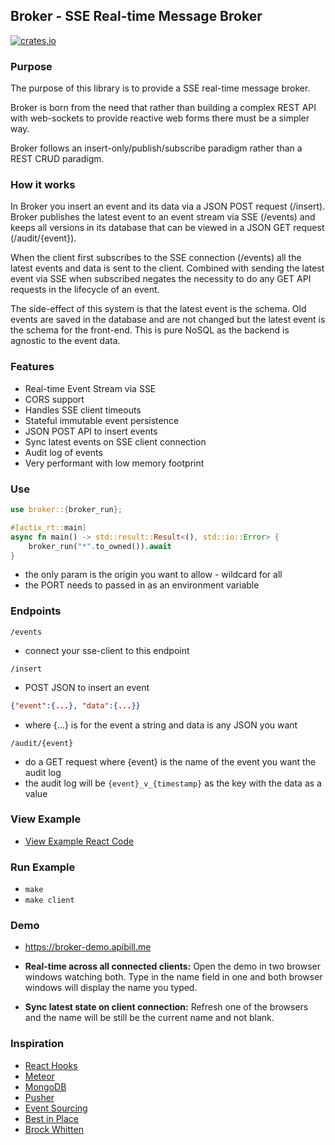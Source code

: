## Broker - SSE Real-time Message Broker

[![crates.io](https://meritbadge.herokuapp.com/broker)](https://crates.io/crates/broker)

### Purpose

The purpose of this library is to provide a SSE real-time message broker. 

Broker is born from the need that rather than building a complex REST API with web-sockets to provide reactive web forms there must be a simpler way.

Broker follows an insert-only/publish/subscribe paradigm rather than a REST CRUD paradigm. 

### How it works

In Broker you insert an event and its data via a JSON POST request (/insert). Broker publishes the latest event to an event stream via SSE (/events) and keeps all versions in its database that can be viewed in a JSON GET request (/audit/{event}).

When the client first subscribes to the SSE connection (/events) all the latest events and data is sent to the client. Combined with sending the latest event via SSE when subscribed negates the necessity to do any GET API requests in the lifecycle of an event.

The side-effect of this system is that the latest event is the schema. Old events are saved in the database and are not changed but the latest event is the schema for the front-end. This is pure NoSQL as the backend is agnostic to the event data.

### Features

* Real-time Event Stream via SSE
* CORS support
* Handles SSE client timeouts
* Stateful immutable event persistence
* JSON POST API to insert events 
* Sync latest events on SSE client connection
* Audit log of events
* Very performant with low memory footprint

### Use

```rust
use broker::{broker_run};

#[actix_rt::main]
async fn main() -> std::result::Result<(), std::io::Error> {
    broker_run("*".to_owned()).await
}
```

- the only param is the origin you want to allow - wildcard for all
- the PORT needs to passed in as an environment variable

### Endpoints

``` /events ```
- connect your sse-client to this endpoint

```/insert ```
- POST JSON to insert an event
```json
{"event":{...}, "data":{...}}
```
- where {...} is for the event a string and data is any JSON you want

``` /audit/{event} ```
- do a GET request where {event} is the name of the event you want the audit log
- the audit log will be ``` {event}_v_{timestamp} ``` as the key with the data as a value 

### View Example

- [View Example React Code](https://github.com/apibillme/broker/blob/master/example/src/App.js)

### Run Example

- ``` make ```
- ``` make client ```

### Demo

- https://broker-demo.apibill.me

- **Real-time across all connected clients:** Open the demo in two browser windows watching both. Type in the name field in one and both browser windows will display the name you typed.

- **Sync latest state on client connection:** Refresh one of the browsers and the name will be still be the current name and not blank.

### Inspiration

* [React Hooks](https://reactjs.org/docs/hooks-intro.html)
* [Meteor](https://meteor.com)
* [MongoDB](https://www.mongodb.com/)
* [Pusher](https://pusher.com)
* [Event Sourcing](https://microservices.io/patterns/data/event-sourcing.html)
* [Best in Place](https://github.com/bernat/best_in_place)
* [Brock Whitten](https://www.youtube.com/watch?v=qljYMEfVukU)
